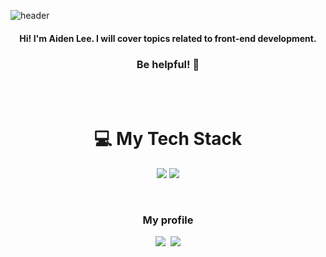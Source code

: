 
![header](https://capsule-render.vercel.app/api?type=waving&color=gradient&height=270&section=header&text=AidenLee%20이유민&animation=twinkling&fontsize=100)
<br>
<h4 align="center"> Hi! I'm Aiden Lee. I will cover topics related to front-end development. <br> <h3 align="center">Be helpful! 🤗</h3> </h4>

<br>
<br>

<h1 align="center">💻 My Tech Stack</h1>

<p align="center">
<img src="https://img.shields.io/badge/Typescript-3178C6?style=flat-square&logo=Typescript&logoColor=white"/>
<img src="https://img.shields.io/badge/Firebase-FFCA28?style=flat-square&logo=firebase&logoColor=white"/>
</p>




<br>



<h3 align="center"> My profile </h3>
<p align="center">
  <a href="https://www.facebook.com/profile.php?id=100057500534499"><img src="https://img.shields.io/badge/Facebook-1877F2?style=flat-square&logo=Facebook&logoColor=white&link=https://www.facebook.com/profile.php?id=100057500534499"/></a>&nbsp
  <a href="mailto:aiden020408@gmail.com"><img src="https://img.shields.io/badge/Gmail-d14836?style=flat-square&logo=Gmail&logoColor=white&link=aiden020408@gmail.com"/></a>
</p>




